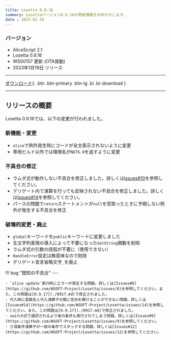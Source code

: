 ```yaml
---
title: Losetta 0.9.16
summary: Losettaバージョン0.9.16の更新情報をお知らせします。
date : 2023-01-19
---
```

### バージョン

* AliceScript 2.1
* Losetta 0.9.16
* WS00157 更新 (OTA発動)
* 2023年1月19日 リリース

---
[ ダウンロード](https://download.wsoft.ws/WS00157){: .btn .btn-primary .btn-lg .bi .bi-download }

---

## リリースの概要
Losetta 0.9.16では、以下の変更が行われました。

### 新機能・変更
- `alice`で例外発生時にコードが全文表示されないように変更
- 専用ビルド以外では環境名が`NET6.0`を返すように変更

### 不具合の修正
- ラムダ式が動作しない不具合を修正しました。詳しくは[Issues#10](https://github.com/WSOFT-Project/Losetta/issues/10)を参照してください。
- デリゲート内で演算を行っても反映されない不具合を修正しました。詳しくは[Issues#14](https://github.com/WSOFT-Project/Losetta/issues/13)を参照してください。
- パースの問題で`return`ステートメントが`null`を受取ったときに予期しない例外が発生する不具合を修正

### 破壊的変更・廃止
- `global`キーワードを`public`キーワードに変更しました
- 生文字列表現の導入によって不要になった`GetString`関数を削除
- ラムダ式の引数の括弧が不要に（使用できない）
- `HandleError`設定は無意味なので削除
- デリゲート宣言省略文字`_`を廃止

!!! bug "既知の不具合"
    ---

    - `alice update`実行時にエラーが発生する問題。詳しくは[Issues#8](https://github.com/WSOFT-Project/Losetta/issues/8)を参照してください。また、この問題は[0.9.17](./0917.md)で修正されました。
    - 代入時に変数名と代入演算子の間に空白を開けることができない問題。詳しくは[Issues#14](https://github.com/WSOFT-Project/Losetta/issues/14)を参照してください。また、この問題は[0.9.17](./0917.md)で修正されました。
    - switch式で選択されるより後の条件も実行されてしまう問題。詳しくは[Issues#9](https://github.com/WSOFT-Project/Losetta/issues/9)を参照してください。
    - 三項条件演算子が一部の条件でスタックする問題。詳しくは[Issues#12](https://github.com/WSOFT-Project/Losetta/issues/12)を参照してください。